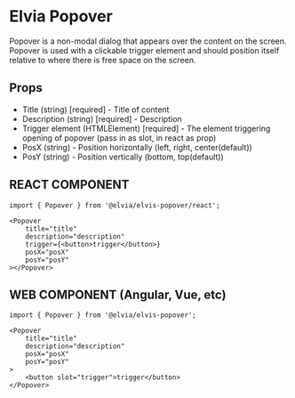# Elvia Popover

Popover is a non-modal dialog that appears over the content on the screen. Popover is used with a clickable
trigger element and should position itself relative to where there is free space on the screen.

## Props

- Title (string) [required] - Title of content
- Description (string) [required] - Description
- Trigger element (HTMLElement) [required] - The element triggering opening of popover (pass in as slot, in
  react as prop)
- PosX (string) - Position horizontally (left, right, center(default))
- PosY (string) - Position vertically (bottom, top(default))

## REACT COMPONENT

```
import { Popover } from '@elvia/elvis-popover/react';
```

```
<Popover
    title="title"
    description="description"
    trigger={<button>trigger</button>}
    posX="posX"
    posY="posY"
></Popover>
```

## WEB COMPONENT (Angular, Vue, etc)

```
import { Popover } from '@elvia/elvis-popover';
```

```
<Popover
    title="title"
    description="description"
    posX="posX"
    posY="posY"
>
    <button slot="trigger">trigger</button>
</Popover>
```
